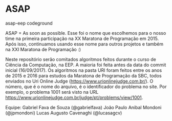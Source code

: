 # ASAP
asap-eep codeground

ASAP = As soon as possible. Esse foi o nome que escolhemos para o nosso time na primeira participação na XX Maratona de Programação em 2015. Após isso, continuamos usando esse nome para outros projetos e também na XXI Maratona de Programação :)

Neste repositório serão comitados algoritmos feitos durante o curso de Ciência da Computação, na EEP. A maioria foi feita antes da data do commit inicial (16/09/2017).
Os algoritmos na pasta URI foram feitos entre os anos de 2015 e 2016 para estudos da Maratona de Programação da SBC, todos enviados no Uri Online Judge (https://www.urionlinejudge.com.br/). O número, que é o nome do arquivo, é o identificador do problema no site. Por exemplo, o problema 1001 será visto na URL https://www.urionlinejudge.com.br/judge/pt/problems/view/1001.

Equipe:
Gabriel Fava de Souza (@gabrielfava)
João Paulo Anibal Mondoni (@jpmondoni)
Lucas Augusto Cavenaghi (@lucasagcv)
